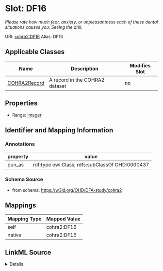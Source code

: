 

# Slot: DF16 


_Please rate how much fear, anxiety, or unpleasantness each of these dental situations causes you: Seeing the drill._





URI: [cohra2:DF16](https://w3id.org/OHD/DFA-study/cohra2/DF16)
Alias: DF16

<!-- no inheritance hierarchy -->





## Applicable Classes

| Name | Description | Modifies Slot |
| --- | --- | --- |
| [COHRA2Record](COHRA2Record.md) | A record in the COHRA2 dataset |  no  |







## Properties

* Range: [Integer](Integer.md)





## Identifier and Mapping Information





### Annotations

| property | value |
| --- | --- |
| pun_as | rdf:type owl:Class; rdfs:subClassOf OHD:0000437 |




### Schema Source


* from schema: https://w3id.org/OHD/DFA-study/cohra2




## Mappings

| Mapping Type | Mapped Value |
| ---  | ---  |
| self | cohra2:DF16 |
| native | cohra2:DF16 |




## LinkML Source

<details>
```yaml
name: DF16
annotations:
  pun_as:
    tag: pun_as
    value: rdf:type owl:Class; rdfs:subClassOf OHD:0000437
description: 'Please rate how much fear, anxiety, or unpleasantness each of these
  dental situations causes you: Seeing the drill.'
from_schema: https://w3id.org/OHD/DFA-study/cohra2
rank: 1000
alias: DF16
domain_of:
- COHRA2Record
range: integer

```
</details>